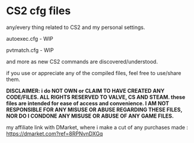 # CS2 cfg files
any/every thing related to CS2 and my personal settings.

autoexec.cfg - WIP

pvtmatch.cfg - WIP 

and more as new CS2 commands are discovered/understood.


if you use or appreciate any of the compiled files, feel free to use/share them.


**DISCLAIMER: i do NOT OWN or CLAIM TO HAVE CREATED ANY CODE/FILES. ALL RIGHTS RESERVED TO VALVE, CS AND STEAM. these files are intended for ease of access and convenience. I AM NOT RESPONSIBLE FOR ANY MISUSE OR ABUSE REGARDING THESE FILES, NOR DO I CONDONE ANY MISUSE OR ABUSE OF ANY GAME FILES.**


my affiliate link with DMarket, where i make a cut of any purchases made : https://dmarket.com?ref=8RPNvnDXGq
